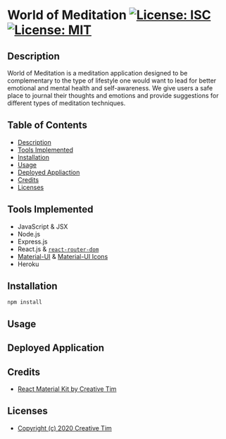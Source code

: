 # World of Meditation [![License: ISC](https://img.shields.io/badge/License-ISC-blue.svg)](https://opensource.org/licenses/ISC) [![License: MIT](https://img.shields.io/badge/License-MIT-yellow.svg)](https://opensource.org/licenses/MIT) 

## Description

World of Meditation is a meditation application designed to be complementary to the type of lifestyle one would want to lead for better emotional and mental health and self-awareness. We give users a safe place to journal their thoughts and emotions and provide suggestions for different types of meditation techniques.

## Table of Contents 

* [Description](#description)
* [Tools Implemented](#tools-implemented)
* [Installation](#installation)
* [Usage](#usage)
* [Deployed Appliaction](#deployed-application)
* [Credits](#credits)
* [Licenses](#licenses)

## Tools Implemented

* JavaScript & JSX
* Node.js
* Express.js
* React.js & [`react-router-dom`](https://www.npmjs.com/package/react-router-dom)
* [Material-UI](https://material-ui.com/) & [Material-UI Icons](https://www.materialui.co/icons)
* Heroku

## Installation

`npm install`

## Usage

## Deployed Application

## Credits

* [React Material Kit by Creative Tim](https://www.creative-tim.com/product/material-kit-react?partner=104080)

## Licenses

* [Copyright (c) 2020 Creative Tim](Licenses/LICENSE-CreativeTim.md)